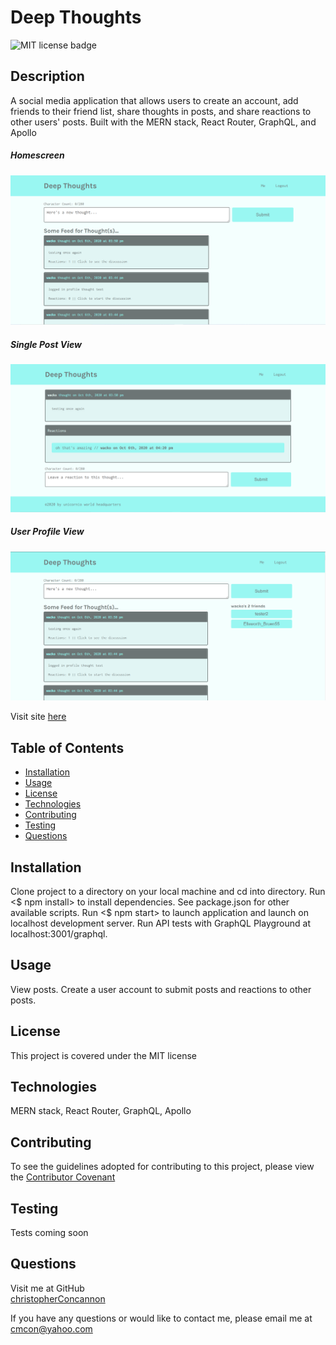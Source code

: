 # Deep Thoughts

![MIT license badge](https://img.shields.io/badge/license-MIT-green)

## Description
A social media application that allows users to create an account, add friends to their friend list, share thoughts in posts, and share reactions to other users' posts.  Built with the MERN stack, React Router, GraphQL, and Apollo

##### Homescreen
![Homescreen Screenshot](./assets/images/screenshot.png)
##### Single Post View
![Single Post View Screenshot](./assets/images/screenshot2.png)
##### User Profile View
![User Profile View Screenshot](./assets/images/screenshot3.png)

Visit site [here](https://deep-thoughts-xo.herokuapp.com/)

## Table of Contents
  * [Installation](#installation)
  * [Usage](#usage)
  * [License](#license)
  * [Technologies](#technologies)
  * [Contributing](#contributing)
  * [Testing](#testing)
  * [Questions](#questions)
  
## Installation
Clone project to a directory on your local machine and cd into directory.  Run <$ npm install> to install dependencies.  See package.json for other available scripts.  Run <$ npm start> to launch application and launch on localhost development server.  Run API tests with GraphQL Playground at localhost:3001/graphql. 

## Usage
View posts.  Create a user account to submit posts and reactions to other posts.    

## License 
This project is covered under the MIT license 

## Technologies 
MERN stack, React Router, GraphQL, Apollo

## Contributing
To see the guidelines adopted for contributing to this project, please view the [Contributor Covenant](https://www.contributor-covenant.org/version/2/0/code_of_conduct/code_of_conduct.txt)

## Testing
Tests coming soon

## Questions
Visit me at GitHub  
[christopherConcannon](https://github.com/christopherConcannon)
  
If you have any questions or would like to contact me, please email me at  
[cmcon@yahoo.com](mailto:cmcon@yahoo.com)
